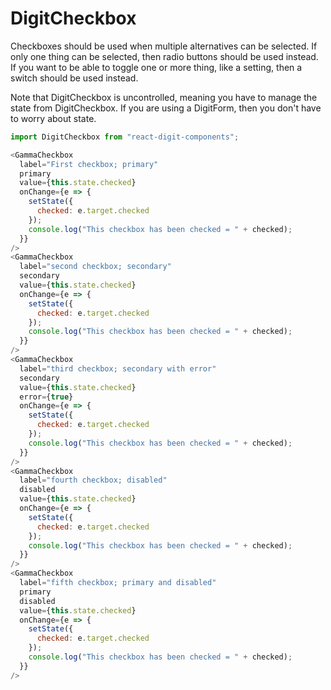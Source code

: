 # DigitCheckbox

Checkboxes should be used when multiple alternatives can be selected. If only one thing can be selected, then radio buttons should be used instead. If you want to be able to toggle one or more thing, like a setting, then a switch should be used instead.

Note that DigitCheckbox is uncontrolled, meaning you have to manage the state from DigitCheckbox. If you are using a DigitForm, then you don't have to worry about state.

```js
import DigitCheckbox from "react-digit-components";
```

```js
<GammaCheckbox
  label="First checkbox; primary"
  primary
  value={this.state.checked}
  onChange={e => {
    setState({
      checked: e.target.checked
    });
    console.log("This checkbox has been checked = " + checked);
  }}
/>
<GammaCheckbox
  label="second checkbox; secondary"
  secondary
  value={this.state.checked}
  onChange={e => {
    setState({
      checked: e.target.checked
    });
    console.log("This checkbox has been checked = " + checked);
  }}
/>
<GammaCheckbox
  label="third checkbox; secondary with error"
  secondary
  value={this.state.checked}
  error={true}
  onChange={e => {
    setState({
      checked: e.target.checked
    });
    console.log("This checkbox has been checked = " + checked);
  }}
/>
<GammaCheckbox
  label="fourth checkbox; disabled"
  disabled
  value={this.state.checked}
  onChange={e => {
    setState({
      checked: e.target.checked
    });
    console.log("This checkbox has been checked = " + checked);
  }}
/>
<GammaCheckbox
  label="fifth checkbox; primary and disabled"
  primary
  disabled
  value={this.state.checked}
  onChange={e => {
    setState({
      checked: e.target.checked
    });
    console.log("This checkbox has been checked = " + checked);
  }}
/>
```
